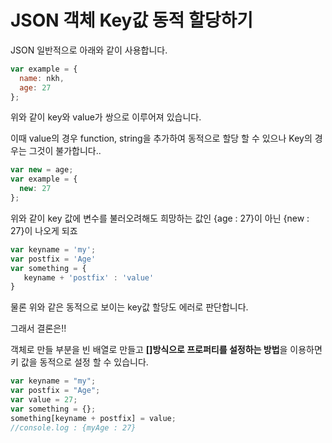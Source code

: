 # JSON 객체 Key값 동적 할당하기

JSON 일반적으로 아래와 같이 사용합니다.

```js
var example = {
  name: nkh,
  age: 27
};
```

위와 같이 key와 value가 쌍으로 이루어져 있습니다.

이때 value의 경우 function, string을 추가하여 동적으로 할당 할 수 있으나 Key의 경우는 그것이 불가합니다..

```js
var new = age;
var example = {
  new: 27
};
```

위와 같이 key 값에 변수를 불러오려해도 희망하는 값인 {age : 27}이 아닌 {new : 27}이 나오게 되죠

```js
var keyname = 'my';
var postfix = 'Age'
var something = {
   keyname + 'postfix' : 'value'
}
```

물론 위와 같은 동적으로 보이는 key값 할당도 에러로 판단합니다.

그래서 결론은!!

객체로 만들 부분을 빈 배열로 만들고 **[]방식으로 프로퍼티를 설정하는 방법**을 이용하면 키 값을 동적으로 설정 할 수 있습니다.

```js
var keyname = "my";
var postfix = "Age";
var value = 27;
var something = {};
something[keyname + postfix] = value;
//console.log : {myAge : 27}
```
